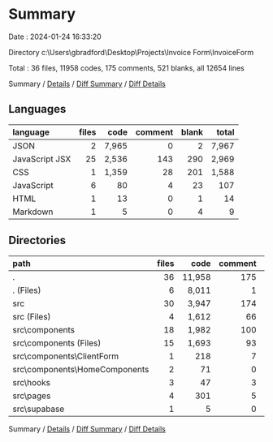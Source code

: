 # Summary

Date : 2024-01-24 16:33:20

Directory c:\\Users\\gbradford\\Desktop\\Projects\\Invoice Form\\InvoiceForm

Total : 36 files,  11958 codes, 175 comments, 521 blanks, all 12654 lines

Summary / [Details](details.md) / [Diff Summary](diff.md) / [Diff Details](diff-details.md)

## Languages
| language | files | code | comment | blank | total |
| :--- | ---: | ---: | ---: | ---: | ---: |
| JSON | 2 | 7,965 | 0 | 2 | 7,967 |
| JavaScript JSX | 25 | 2,536 | 143 | 290 | 2,969 |
| CSS | 1 | 1,359 | 28 | 201 | 1,588 |
| JavaScript | 6 | 80 | 4 | 23 | 107 |
| HTML | 1 | 13 | 0 | 1 | 14 |
| Markdown | 1 | 5 | 0 | 4 | 9 |

## Directories
| path | files | code | comment | blank | total |
| :--- | ---: | ---: | ---: | ---: | ---: |
| . | 36 | 11,958 | 175 | 521 | 12,654 |
| . (Files) | 6 | 8,011 | 1 | 10 | 8,022 |
| src | 30 | 3,947 | 174 | 511 | 4,632 |
| src (Files) | 4 | 1,612 | 66 | 235 | 1,913 |
| src\\components | 18 | 1,982 | 100 | 225 | 2,307 |
| src\\components (Files) | 15 | 1,693 | 93 | 187 | 1,973 |
| src\\components\\ClientForm | 1 | 218 | 7 | 25 | 250 |
| src\\components\\HomeComponents | 2 | 71 | 0 | 13 | 84 |
| src\\hooks | 3 | 47 | 3 | 18 | 68 |
| src\\pages | 4 | 301 | 5 | 31 | 337 |
| src\\supabase | 1 | 5 | 0 | 2 | 7 |

Summary / [Details](details.md) / [Diff Summary](diff.md) / [Diff Details](diff-details.md)